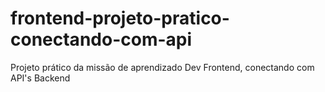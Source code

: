 # frontend-projeto-pratico-conectando-com-api
Projeto prático da missão de aprendizado Dev Frontend, conectando com API's Backend

